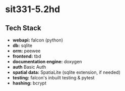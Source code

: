 # sit331-5.2hd  

## Tech Stack
- **webapi:** falcon (python)
- **db:** sqlite
- **orm:** peewee
- **frontend:** tbd
- **documentation engine:** doxygen
- **auth** Basic Auth
- **spatial data:** SpatiaLite (sqlite extension, if needed)
- **testing:** falcon's inbuilt testing & pytest
- **hashing:** bcrypt
